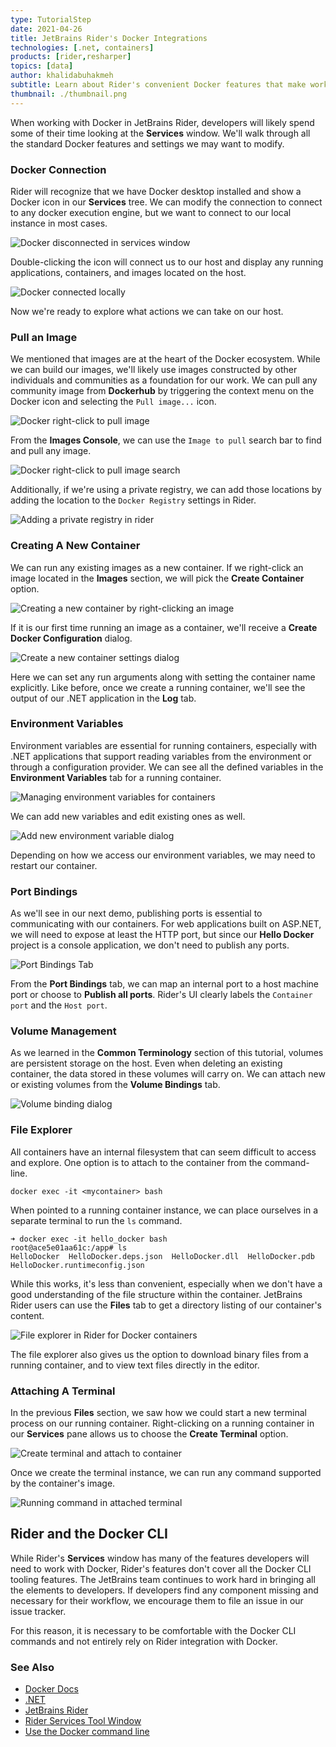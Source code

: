 ```yaml
---
type: TutorialStep
date: 2021-04-26
title: JetBrains Rider's Docker Integrations
technologies: [.net, containers]
products: [rider,resharper]
topics: [data]
author: khalidabuhakmeh
subtitle: Learn about Rider's convenient Docker features that make working with containers feel like an ocean breeze.
thumbnail: ./thumbnail.png
---
```


When working with Docker in JetBrains Rider, developers will likely spend some of their time looking at the **Services** window. We'll walk through all the standard Docker features and settings we may want to modify.

### Docker Connection

Rider will recognize that we have Docker desktop installed and show a Docker icon in our **Services** tree. We can modify the connection to connect to any docker execution engine, but we want to connect to our local instance in most cases.

![Docker disconnected in services window](./1-docker-icon-disconnected.png)

Double-clicking the icon will connect us to our host and display any running applications, containers, and images located on the host.

![Docker connected locally](./2-docker-connection-connected.png)

Now we're ready to explore what actions we can take on our host.

### Pull an Image

We mentioned that images are at the heart of the Docker ecosystem. While we can build our images, we'll likely use images constructed by other individuals and communities as a foundation for our work. We can pull any community image from **Dockerhub** by triggering the context menu on the Docker icon and selecting the `Pull image...` icon.

![Docker right-click to pull image](./3-docker-pull-image.png)

From the **Images Console**, we can use the `Image to pull` search bar to find and pull any image.

![Docker right-click to pull image search](./4-docker-image-search.png)

Additionally, if we're using a private registry, we can add those locations by adding the location to the `Docker Registry` settings in Rider.

![Adding a private registry in rider](./5-adding-image-registry-in-rider.png)

### Creating A New Container

We can run any existing images as a new container. If we right-click an image located in the **Images** section, we will pick the **Create Container** option.

![Creating a new container by right-clicking an image](./6-create-a-container.png)

If it is our first time running an image as a container, we'll receive a **Create Docker Configuration** dialog.

![Create a new container settings dialog](./7-container-run-settings.png)

Here we can set any run arguments along with setting the container name explicitly. Like before, once we create a running container, we'll see the output of our .NET application in the **Log** tab.

### Environment Variables

Environment variables are essential for running containers, especially with .NET applications that support reading variables from the environment or through a configuration provider. We can see all the defined variables in the **Environment Variables** tab for a running container.

![Managing environment variables for containers](./8-environment-variables.png)

We can add new variables and edit existing ones as well.

![Add new environment variable dialog](./9-add-new-environment-variable.png)

Depending on how we access our environment variables, we may need to restart our container.

### Port Bindings

As we'll see in our next demo, publishing ports is essential to communicating with our containers. For web applications built on ASP.NET, we will need to expose at least the HTTP port, but since our **Hello Docker** project is a console application, we don't need to publish any ports.

![Port Bindings Tab](./10-port-bindings.png)

From the **Port Bindings** tab, we can map an internal port to a host machine port or choose to **Publish all ports**. Rider's UI clearly labels the `Container port` and the `Host port`.

### Volume Management

As we learned in the **Common Terminology** section of this tutorial, volumes are persistent storage on the host. Even when deleting an existing container, the data stored in these volumes will carry on. We can attach new or existing volumes from the **Volume Bindings** tab.

![Volume binding dialog](./11-volume-binding-dialog.png) 

### File Explorer

All containers have an internal filesystem that can seem difficult to access and explore. One option is to attach to the container from the command-line.

```shell
docker exec -it <mycontainer> bash
```

When pointed to a running container instance, we can place ourselves in a separate terminal to run the `ls` command.

```shell
➜ docker exec -it hello_docker bash
root@ace5e01aa61c:/app# ls
HelloDocker  HelloDocker.deps.json  HelloDocker.dll  HelloDocker.pdb  HelloDocker.runtimeconfig.json
```

While this works, it's less than convenient, especially when we don't have a good understanding of the file structure within the container. JetBrains Rider users can use the **Files** tab to get a directory listing of our container's content.

![File explorer in Rider for Docker containers](./12-file-explorer.png)

The file explorer also gives us the option to download binary files from a running container, and to view text files directly in the editor.

### Attaching A Terminal

In the previous **Files** section, we saw how we could start a new terminal process on our running container. Right-clicking on a running container in our **Services** pane allows us to choose the **Create Terminal** option.

![Create terminal and attach to container](./13-create-terminal.png)

Once we create the terminal instance, we can run any command supported by the container's image.

![Running command in attached terminal](./14-run-command-in-terminal.png)

## Rider and the Docker CLI

While Rider's **Services** window has many of the features developers will need to work with Docker, Rider's features don't cover all the Docker CLI tooling features. The JetBrains team continues to work hard in bringing all the elements to developers. If developers find any component missing and necessary for their workflow, we encourage them to file an issue in our issue tracker.

For this reason, it is necessary to be comfortable with the Docker CLI commands and not entirely rely on Rider integration with Docker.

### See Also

- [Docker Docs](https://docs.docker.com/)
- [.NET](https://dot.net)
- [JetBrains Rider](https://jetbrains.com/rider)
- [Rider Services Tool Window](https://www.jetbrains.com/help/rider/Services_Tool_Window.html)
- [Use the Docker command line](https://docs.docker.com/engine/reference/commandline/cli/)